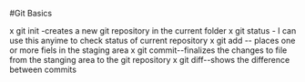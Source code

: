 #Git Basics

x git init -creates a new git repository in the current folder
x git status - I can use this anyime to check status of current repository
x git add -- places one or more fiels in the staging area
x git commit--finalizes the changes to file from the stanging area to the git repository
x git diff--shows the difference between commits